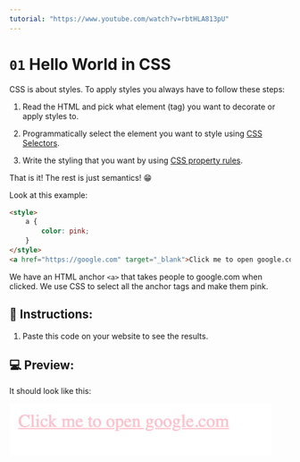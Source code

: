 ```yaml
---
tutorial: "https://www.youtube.com/watch?v=rbtHLA813pU"
---
```

# `01` Hello World in CSS

CSS is about styles. To apply styles you always have to follow these steps:

1. Read the HTML and pick what element (tag) you want to decorate or apply styles to.

2. Programmatically select the element you want to style using [CSS Selectors](https://4geeks.com/lesson/what-is-css-learn-css#wait-what-is-a-selector).

3. Write the styling that you want by using [CSS property rules](https://4geeks.com/lesson/what-is-css-learn-css#properties).

That is it! The rest is just semantics! 😁

Look at this example:

```html
<style>
    a {
        color: pink;
    }
</style>
<a href="https://google.com" target="_blank">Click me to open google.com</a>
```

We have an HTML anchor `<a>` that takes people to google.com when clicked.
We use CSS to select all the anchor tags and make them pink.

## 📝 Instructions:

1. Paste this code on your website to see the results.

## 💻 Preview:

It should look like this:

![01 Hello World Exercise Preview](../../.learn/assets/01-1.png?raw=true)
